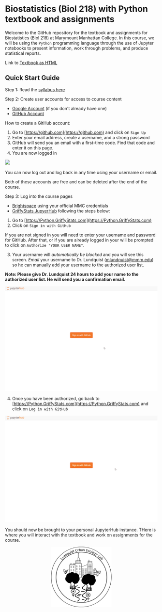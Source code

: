 # Biostatistics (Biol 218) with Python textbook and assignments

Welcome to the GitHub repository for the textbook and assignments for Biostatistics (Biol 218) at Marymount Manhattan College. In this course, we will be using the `Python` programming language through the use of Jupyter notebooks to present information, work through problems, and produce statistical reports.

Link to [Textbook as HTML](https://htmlpreview.github.io/?https://github.com/lundquist-ecology-lab/biostatistics_with_python/blob/main/textbook/html/biostatistics_textbook.html)

## Quick Start Guide

Step 1: Read the [syllabus here](syllabus.md)

Step 2: Create user accounts for access to course content

- [Google Account](https://accounts.google.com/signup) (if you don't already have one)
- [GitHub Account](https://github.com/signup?ref_cta=Sign+up&ref_loc=header+logged+out&ref_page=%2F&source=header-home)

How to create a GitHub account:

1. Go to [https://github.com](https://github.com) and click on `Sign Up`
2. Enter your email address, create a username, and a strong password
3. GitHub will send you an email with a first-time code. Find that code and enter it on this page.
4. You are now logged in

![](images/github.gif)

You can now log out and log back in any time using your username or email.

Both of these accounts are free and can be deleted after the end of the course.

Step 3: Log into the course pages

- [Brightspace](mmm.brightspace.com) using your official MMC credentials
- [GriffyStats JupyerHub](python.griffystats.com) following the steps below:
  
1. Go to [https://Python.GriffyStats.com](https://Python.GriffyStats.com)
2. Click on `Sign in with GitHub` 

If you are not signed in you will need to enter your username and password for GitHub. After that, or if you are already 
logged in your will be prompted to click on `Authorize "YOUR USER NAME"`.

3. Your username will _automatically be blocked_ and you will see this screen. _Email_ your username to Dr. Lundquist (mlundquist@mmm.edu) so he can manually add your username to the authorized user list.

**Note: Please give Dr. Lundquist 24 hours to add your name to the authorized user list. He will send you a confirmation email.**

  ![](images/login1.gif)

4. Once you have been authorized, go back to [https://Python.GriffyStats.com](https://Python.GriffyStats.com) and click on `Log in with GitHub`

  ![](images/login2.gif)

You should now be brought to your personal JupyterHub instance. THere is where you will interact with the textbook and work on assignments for the course.

<center><img src="images/lab_logo.png" alt="Lab Logo" style="width:200px; height=auto;">
